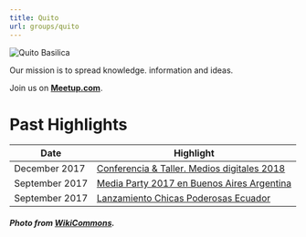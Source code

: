 ```yaml
---
title: Quito
url: groups/quito
---
```


![Quito Basilica](https://upload.wikimedia.org/wikipedia/commons/4/44/Quito_as_from_panecillo_Basilica.jpg)

Our mission is to spread knowledge. information and ideas.

Join us on **[Meetup.com](https://www.meetup.com/Hacks-Hackers-Quito/)**.

# Past Highlights

| **Date**  | **Highlight** |  
|-----------|---------------|  
| December 2017 | [Conferencia & Taller. Medios digitales 2018](https://www.meetup.com/Hacks-Hackers-Quito/events/245521852/) |
| September 2017 | [Media Party 2017 en Buenos Aires Argentina](https://www.meetup.com/Hacks-Hackers-Quito/events/xwtjjnywmbkc/) |   
| September 2017 | [Lanzamiento Chicas Poderosas Ecuador](https://www.meetup.com/Hacks-Hackers-Quito/events/243328961/) |

##### Photo from [WikiCommons](wikicommons.org).
